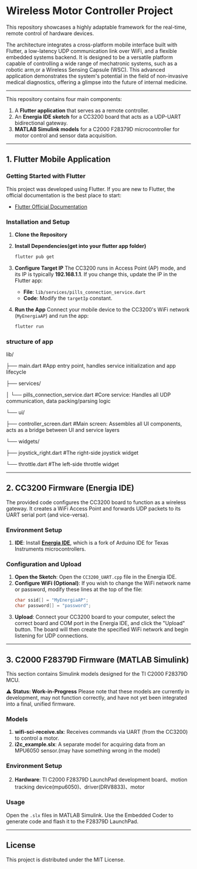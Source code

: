 # Wireless Motor Controller Project
This repository showcases a highly adaptable framework for the real-time, remote control of hardware devices.

The architecture integrates a cross-platform mobile interface built with Flutter, a low-latency UDP communication link over WiFi, and a flexible embedded systems backend. It is designed to be a versatile platform capable of controlling a wide range of mechatronic systems, such as a robotic arm,or a Wireless Sensing Capsule (WSC). This advanced application demonstrates the system's potential in the field of non-invasive medical diagnostics, offering a glimpse into the future of internal medicine. 

---
This repository contains four main components:
1.  A **Flutter application** that serves as a remote controller.
2.  An **Energia IDE sketch** for a CC3200 board that acts as a UDP-UART bidirectional gateway.
3.  **MATLAB Simulink models** for a C2000 F28379D microcontroller for motor control and sensor data acquisition.

---
## 1. Flutter Mobile Application

### Getting Started with Flutter
This project was developed using Flutter. If you are new to Flutter, the official documentation is the best place to start:

- [Flutter Official Documentation](https://docs.flutter.dev/get-started)

### Installation and Setup
1.  **Clone the Repository**
2.  **Install Dependencies(get into your flutter app folder)**
    ```sh
    flutter pub get
    ```

3.  **Configure Target IP**
    The CC3200 runs in Access Point (AP) mode, and its IP is typically **192.168.1.1**. If you change this, update the IP in the Flutter app:
    * **File**: `lib/services/pills_connection_service.dart`
    * **Code**: Modify the `targetIp` constant.

4.  **Run the App**
    Connect your mobile device to the CC3200's WiFi network (`MyEnergiaAP`) and run the app:
    ```sh
    flutter run
    ```
### structure of app

lib/

├── main.dart               #App entry point, handles service initialization and app lifecycle

├── services/

│   └── pills_connection_service.dart #Core service: Handles all UDP communication, data packing/parsing logic

└── ui/

├── controller_screen.dart  #Main screen: Assembles all UI components, acts as a bridge between UI and service layers

└── widgets/

├── joystick_right.dart #The right-side joystick widget

└── throttle.dart     #The left-side throttle widget

---
## 2. CC3200 Firmware (Energia IDE)
The provided code configures the CC3200 board to function as a wireless gateway. It creates a WiFi Access Point and forwards UDP packets to its UART serial port (and vice-versa).

### Environment Setup
1.  **IDE**: Install [**Energia IDE**](http://energia.nu/download/), which is a fork of Arduino IDE for Texas Instruments microcontrollers.

### Configuration and Upload
1.  **Open the Sketch**: Open the `CC3200_UART.cpp` file in the Energia IDE.
2.  **Configure WiFi (Optional)**: If you wish to change the WiFi network name or password, modify these lines at the top of the file:
    ```cpp
    char ssid[] = "MyEnergiaAP";
    char password[] = "password";
    ```
3.  **Upload**: Connect your CC3200 board to your computer, select the correct board and COM port in the Energia IDE, and click the "Upload" button. The board will then create the specified WiFi network and begin listening for UDP connections.

---
## 3. C2000 F28379D Firmware (MATLAB Simulink)

This section contains Simulink models designed for the TI C2000 F28379D MCU.

⚠ **Status: Work-in-Progress**
Please note that these models are currently in development, may not function correctly, and have not yet been integrated into a final, unified firmware.

### Models
1.  **wifi-sci-receive.slx**: Receives commands via UART (from the CC3200) to control a motor.
2.  **i2c_example.slx**: A separate model for acquiring data from an MPU6050 sensor.(may have something wrong in the model)

### Environment Setup
2.  **Hardware**: TI C2000 F28379D LaunchPad development board、motion tracking device(mpu6050)、driver(DRV8833)、motor

### Usage
Open the `.slx` files in MATLAB Simulink. Use the Embedded Coder to generate code and flash it to the F28379D LaunchPad.

---
## License
This project is distributed under the MIT License.
